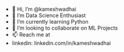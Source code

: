 - 👋 Hi, I’m @kameshwadhai
- 👀 I’m Data Science Enthusiast
- 🌱 I’m currently learning Python
- 💞️ I’m looking to collaborate on ML Projects
- 📫 Reach me at
- linkedin: linkedin.com/in/kameshwadhai

<!---
kameshwadhai/kameshwadhai is a ✨ special ✨ repository because its `README.md` (this file) appears on your GitHub profile.
You can click the Preview link to take a look at your changes.
--->
